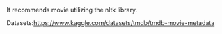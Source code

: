 It recommends movie utilizing the nltk library.

Datasets:https://www.kaggle.com/datasets/tmdb/tmdb-movie-metadata
